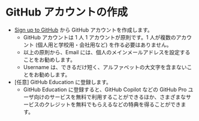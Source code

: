 # GitHub アカウントの作成

- [Sign up to GitHub](https://github.com/signup) から GitHub アカウントを作成します。
  - GitHub アカウントは 1 人 1 アカウントが原則です。1 人が複数のアカウント (個人用と学校用・会社用など) を作る必要はありません。
  - 以上の原則から、Email には、個人のメインメールアドレスを設定することをお勧めします。
  - Username は、できるだけ短く、アルファベットの大文字を含まないことをお勧めします。
- [任意] GitHub Education に登録します。
  - GitHub Education に登録すると、GitHub Copilot などの GitHub Pro ユーザ向けのサービスを無料で利用することができるほか、さまざまなサービスのクレジットを無料でもらえるなどの特典を得ることができます。
